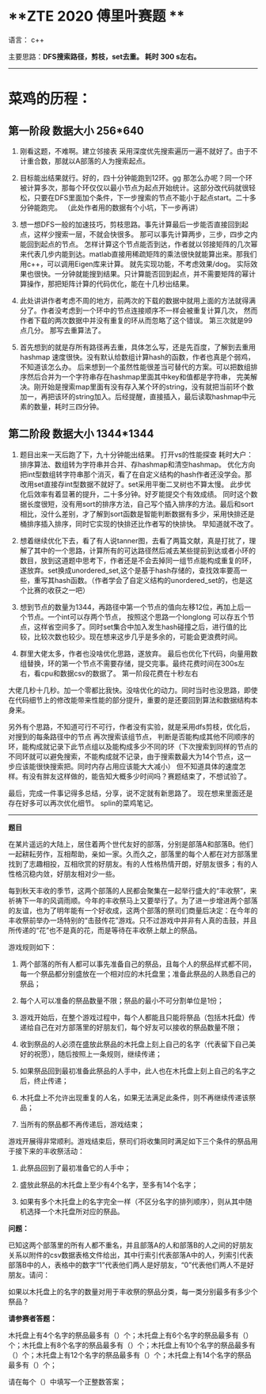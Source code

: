 # **ZTE 2020 傅里叶赛题 ** #

语言： c++ 

主要思路：**DFS搜索路径，剪枝，set去重。     耗时 300 s左右。**

----------


# 菜鸡的历程： #

## 第一阶段    数据大小 256*640 ##

1. 刚看这题，不难啊。建立邻接表 采用深度优先搜索遍历一遍不就好了。由于不计重合数，那就以A部落的人为搜索起点。


2. 目标能出结果就行。好的，四十分钟能跑到12环。gg 那怎么办呢？同一个环被计算多次，那每个环仅仅以最小节点为起点开始统计。这部分改代码就很轻松，只要在DFS里面加个条件，下一步搜索的节点不能小于起点start。二十多分钟能跑完。 （此处作者用的数据有个小坑，下一步再讲）

3. 想一想DFS一般的加速技巧，剪枝思路。事先计算最后一步能否直接回到起点，这样少搜索一层，不就会快很多。 那可以事先计算两步，三步，四步之内能回到起点的节点。 怎样计算这个节点能否到达，作者就以邻接矩阵的几次幂来代表几步内能到达。matlab直接用稀疏矩阵的乘法很快就能算出来。那我们用c++，可以调用Eigen库来计算。 就先实现功能，不考虑效果/dog。 实际效果也很快。一分钟就能搜到结果。只计算能否回到起点，并不需要矩阵的幂计算操作，那把矩阵计算的代码优化，能在十几秒出结果。

4. 此处讲讲作者考虑不周的地方，前两次的下载的数据中就用上面的方法就得满分了。作者没考虑到一个环中的节点连接顺序不一样会被重复计算几次， 然而作者下载的两次数据中并没有重复的环从而忽略了这个错误。 第三次就是99点几分。 那写去重算法了。

5. 首先想到的就是存所有路径再去重，具体怎么写，还是先百度，了解到去重用hashmap 速度很快。没有默认给数组计算hash的函数，作者也真是个弱鸡，不知道该怎么办。 后来想到一个虽然性能很差当可替代的方案。可以把数组排序然后合并为一个字符串存在hashmap里面其中key和值都是字符串， 完美解决。刚开始是搜索map里面有没有存入某个环的string，没有就把当前环个数加一，再把该环的string加入。后经提醒，直接插入，最后读取hashmap中元素的数量，耗时三四分钟。

## 第二阶段 数据大小 1344*1344 ##


1. 题目出来一天后跑了下，九十分钟能出结果。 打开vs的性能探查 耗时大户： 排序算法、数组转为字符串并合并、存hashmap和清空hashmap。 优化方向 把int型数组转字符串那个消灭，看了在自定义结构的hash作者还没学会。那改用set直接存int型数据不就好了。set采用平衡二叉树也不算太慢。 此步优化后效率有着显著的提升，二十多分钟。好歹能提交个有效成绩。 同时这个数据长度很短，没有用sort的排序方法，自己写个插入排序的方法。最后和sort相比，没什么差别，才了解到sort函数是智能判断数据有多少，采用快排还是桶排序插入排序，同时它实现的快排还比作者写的快排快。 早知道就不改了。

2. 想着继续优化下去，看了有人说tanner图，去看了两篇文献，真是打扰了，理解了其中的一个思路，计算所有的可达路径然后减去某些提前到达或者小环的数目，放到这道题中思考下，作者还是不会去掉同一组节点能构成重复的环，遂放弃。set换成unordered_set,这个是基于hash存储的，查找效率要高一些，重写其hash函数。（作者学会了自定义结构的unordered_set的，也是这个比赛的收获之一吧）

3. 想到节点的数量为1344，再路径中第一个节点的值向左移12位，再加上后一个节点。一个int可以存两个节点， 按照这个思路一个longlong 可以存五个节点，这样省空间多了。同时set集合中加入发生hash碰撞之后，进行值的比较，比较次数也较少。现在想来这步几乎是多余的，可能会更浪费时间。

4. 群里大佬太多，作者也没啥优化思路，遂放弃。 最后也优化下代码，向量用数组替换，环的第一个节点不需要存储，提交完事。最终花费时间在300s左右，看cpu和数据csv的数据了。 第一阶段花费在十秒左右


大佬几秒十几秒。加一个零都比我快。没啥优化的动力。同时当时也没思路，即使在代码细节上的修改能带来性能的部分提升，重要的是还要回到算法和数据结构本身来。

另外有个思路，不知道可行不可行，作者没有实验，就是采用dfs剪枝，优化后，对搜到的每条路径中的节点 再次搜索该组节点， 判断是否能构成其他不同顺序的环，能构成就记录下此节点组以及能构成多少不同的环（下次搜索到同样的节点的不同环就可以避免搜索，不能构成就不记录，由于搜索数最大为14个节点，这一步应该能很快搜索把。同时内存占用应该能大大减小） 但不知道具体的速度怎样。有没有胖友这样做的，能告知大概多少时间吗？赛题结束了，不想试验了。


最后，完成一件事记得多总结，分享，说不定就有新思路了。 现在想来里面还是存在好多可以再次优化细节。 splin的菜鸡笔记。



----------

****题目****

在某片遥远的大陆上，居住着两个世代友好的部落，分别是部落A和部落B。他们一起耕耘劳作，互相帮助，亲如一家。久而久之，部落里的每个人都在对方部落里找到了志趣相投，互相欣赏的好朋友。有的人性格热情开朗，好朋友很多；有的人性格沉稳内敛，好朋友相对少一些。

每到秋天丰收的季节，这两个部落的人民都会聚集在一起举行盛大的“丰收祭”，来祈祷下一年的风调雨顺。今年的丰收祭马上又要举行了。为了进一步增进两个部落的友谊，也为了明年能有一个好收成，这两个部落的祭司们商量后决定：在今年的丰收祭前举办一场特别的“击鼓传花”游戏。只不过游戏中并非有人真的击鼓，并且所传递的“花”也不是真的花，而是等待在丰收祭上献上的祭品。

游戏规则如下：

1.  两个部落的所有人都可以事先准备自己的祭品，且每个人的祭品样式都不同，每一个祭品都分别盛放在一个相对应的木托盘里；准备此祭品的人熟悉自己的祭品；

2.  每个人可以准备的祭品数量不限；祭品的最小不可分割单位是1份；

3.  游戏开始后，在整个游戏过程中，每个人都能且只能将祭品（包括木托盘）传递给自己在对方部落里的好朋友们，每个好友可以接收的祭品数量不限；

4.  收到祭品的人必须在盛放此祭品的木托盘上刻上自己的名字（代表留下自己美好的祝愿），随后按照上一条规则，继续传递；

5.  如果祭品回到最初准备此祭品的人手中，此人也在木托盘上刻上自己的名字之后，终止传递；

6.  木托盘上不允许出现重复的人名，如果无法满足此条件，则不再继续传递该祭品；

7.  当所有的祭品都不再传递后，游戏结束；

游戏开展得非常顺利。游戏结束后，祭司们将收集同时满足如下三个条件的祭品用于接下来的丰收祭活动：

1.  此祭品回到了最初准备它的人手中；

2.  盛放此祭品的木托盘上至少有4个名字，至多有14个名字；

3.  如果有多个木托盘上的名字完全一样（不区分名字的排列顺序），则从其中随机选择一个木托盘所对应的祭品。

**问题：**

已知这两个部落里的所有人都不重名，并且部落A的人和部落B的人之间的好朋友关系以附件的csv数据表格文件给出，其中行索引代表部落A中的人，列索引代表部落B中的人，表格中的数字“1”代表他们两人是好朋友，“0”代表他们两人不是好朋友。请问：

如果以木托盘上的名字的数量对用于丰收祭的祭品分类，每一类分别最多有多少个祭品？

**请参赛者答题：**

木托盘上有4个名字的祭品最多有（）个；木托盘上有6个名字的祭品最多有（）个；木托盘上有8个名字的祭品最多有（）个；木托盘上有10个名字的祭品最多有（）个；木托盘上有12个名字的祭品最多有（）个；木托盘上有14个名字的祭品最多有（）个；

请在每个（）中填写一个正整数答案；
